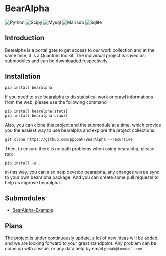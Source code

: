 # BearAlpha

![Python](https://img.shields.io/badge/Python-FFD43B?style=for-the-badge&logo=python&logoColor=blue) ![Scipy](https://img.shields.io/badge/SciPy-654FF0?style=for-the-badge&logo=SciPy&logoColor=white) ![Mysql](https://img.shields.io/badge/MySQL-005C84?style=for-the-badge&logo=mysql&logoColor=white) ![Mariadb](https://img.shields.io/badge/MariaDB-003545?style=for-the-badge&logo=mariadb&logoColor=white) ![Sqlite](https://img.shields.io/badge/SQLite-07405E?style=for-the-badge&logo=sqlite&logoColor=white)

## Introduction

Bearalpha is a portal gate to get access to our work collection and at the same time, it is a Quantum toolkit. The individual project is saved as submodules and can be downloaded respectively.

## Installation

```shell
pip install bearalpha
```

If you need to use bearalpha to do statistical work or crawl informations from the web, please use the following command

```shell
pip install bearalpha[stats]
pip install bearalpha[crawl]
```

Also, you can clone this project and the submodule at a time, which provide you the easiest way to use bearalpha and explore the project collections.

```shell
git clone https://github.com/pppoak/BearAlpha --recursive
```

Then, to ensure there is no path problems when using bearalpha, please run:

```shell
pip install -e .
```

In this way, you can also help develop bearalpha, any changes will be sync to your own bearalpha package. And you can create some pull requests to help us improve bearalpha.

## Submodules

- [BearAlpha-Example](https://github.com/ppoak/bearalpha-example)

## Plans

The project is under continuously update, a lot of new ideas will be added, and we are looking forward to your great standpoint. Any problem can be come up with a issue, or any data help by email `ppoak@foxmail.com`
